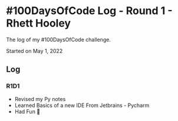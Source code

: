 # #100DaysOfCode Log - Round 1 - Rhett Hooley
The log of my #100DaysOfCode challenge.

Started on May 1, 2022

## Log

### R1D1 
- Revised my Py notes
- Learned Basics of a new IDE From Jetbrains - Pycharm  
- Had Fun 🙂
